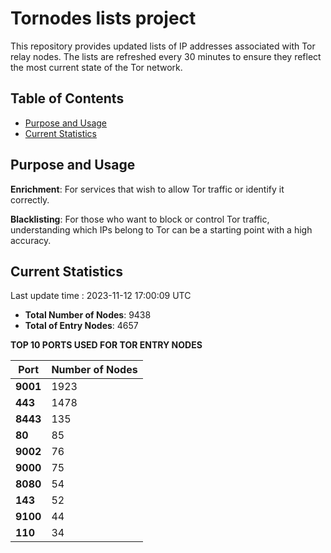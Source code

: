 # Tornodes lists project

This repository provides updated lists of IP addresses associated with Tor relay nodes. The lists are refreshed every 30 minutes to ensure they reflect the most current state of the Tor network.

## Table of Contents

- [Purpose and Usage](#purpose-and-usage)
- [Current Statistics](#current-statistics)


## Purpose and Usage

**Enrichment**: For services that wish to allow Tor traffic or identify it correctly.

**Blacklisting**: For those who want to block or control Tor traffic, understanding which IPs belong to Tor can be a starting point with a high accuracy.

## Current Statistics

Last update time : 2023-11-12 17:00:09 UTC

- **Total Number of Nodes**: 9438
- **Total of Entry Nodes**: 4657

**TOP 10 PORTS USED FOR TOR ENTRY NODES**

| **Port** | **Number of Nodes** |
|------|-----------------|
| **9001**   | 1923  |
| **443**   | 1478  |
| **8443**   | 135  |
| **80**   | 85  |
| **9002**   | 76  |
| **9000**   | 75  |
| **8080**   | 54  |
| **143**   | 52  |
| **9100**   | 44  |
| **110**   | 34  |

